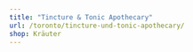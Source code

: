 ```yaml
---
title: "Tincture & Tonic Apothecary"
url: /toronto/tincture-und-tonic-apothecary/
shop: Kräuter
---
```

